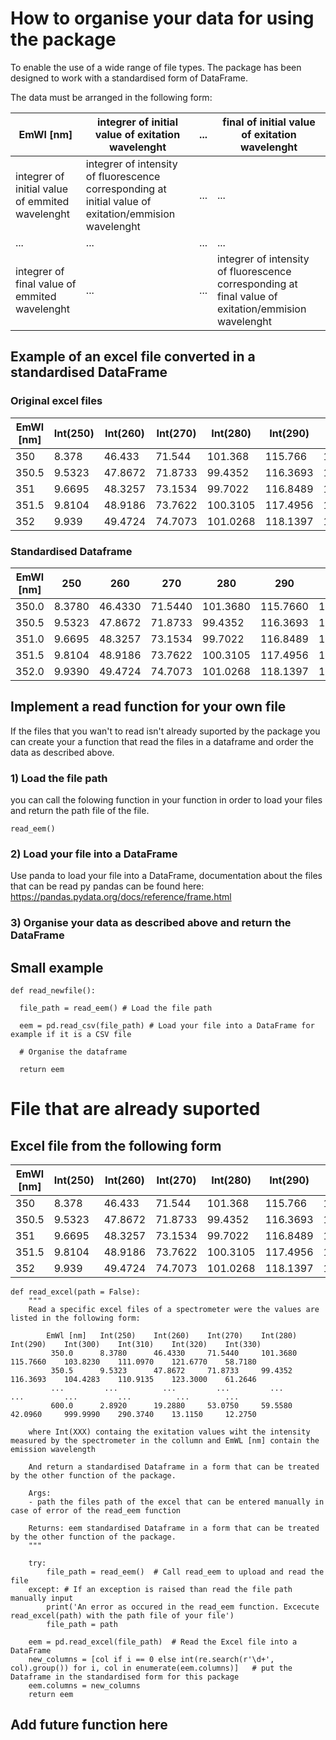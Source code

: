 # How to organise your data for using the package

To enable the use of a wide range of file types. The package has been designed to work with a standardised form of DataFrame.

The data must be arranged in the following form:

| EmWl [nm]                                         | integrer of initial value of exitation wavelenght               | ... | final of initial value of exitation wavelenght               |
| -------------------------------------------------- | -------------------------------------------------------------- | --- | -------------------------------------------------------------- |
| integrer of initial value of emmited wavelenght    | integrer of intensity of fluorescence corresponding at initial value of exitation/emmision wavelenght                  | ... | ...                                                            |
| ...                                                | ...                                                            | ... | ...                                                            |
| integrer of final value of emmited wavelenght      | ...                                                            | ... | integrer of intensity of fluorescence corresponding at final value of exitation/emmision wavelenght                    |



## Example of an excel file converted in a standardised DataFrame
### Original excel files 
| EmWl [nm] | Int(250) | Int(260) | Int(270) | Int(280) | Int(290) | Int(300) |
| --------- | -------- | -------- | -------- | -------- | -------- | -------- |
| 350       | 8.378    | 46.433   | 71.544   | 101.368  | 115.766  | 103.823  |
| 350.5     | 9.5323   | 47.8672  | 71.8733  | 99.4352  | 116.3693 | 104.4283 |
| 351       | 9.6695   | 48.3257  | 73.1534  | 99.7022  | 116.8489 | 105.4132 |
| 351.5     | 9.8104   | 48.9186  | 73.7622  | 100.3105 | 117.4956 | 106.5844 |
| 352       | 9.939    | 49.4724  | 74.7073  | 101.0268 | 118.1397 | 107.7044 |

### Standardised Dataframe
| EmWl [nm] | 250     | 260     | 270     | 280     | 290     | 300     |
| --------- | ------- | ------- | ------- | ------- | ------- | ------- |
| 350.0     | 8.3780  | 46.4330 | 71.5440 | 101.3680| 115.7660| 103.8230|
| 350.5     | 9.5323  | 47.8672 | 71.8733 | 99.4352 | 116.3693| 104.4283|
| 351.0     | 9.6695  | 48.3257 | 73.1534 | 99.7022 | 116.8489| 105.4132|
| 351.5     | 9.8104  | 48.9186 | 73.7622 | 100.3105| 117.4956| 106.5844|
| 352.0     | 9.9390  | 49.4724 | 74.7073 | 101.0268| 118.1397| 107.7044|

## Implement a read function for your own file
If the files that you wan't to read isn't already suported by the package you can create your a function that read the files in a dataframe and order the data as described above.
### 1) Load the file path
you can call the folowing function in your function in order to load your files and return the path file of the file. 
```
read_eem()
```
### 2) Load your file into a DataFrame
Use panda to load your file into a DataFrame, documentation about the files that can be read py pandas can be found here: https://pandas.pydata.org/docs/reference/frame.html

### 3) Organise your data as described above and return the DataFrame

## Small example
```
def read_newfile():

  file_path = read_eem() # Load the file path

  eem = pd.read_csv(file_path) # Load your file into a DataFrame for example if it is a CSV file

  # Organise the dataframe

  return eem
```

# File that are already suported

## Excel file from the following form 

| EmWl [nm] | Int(250) | Int(260) | Int(270) | Int(280) | Int(290) | Int(300) |
| --------- | -------- | -------- | -------- | -------- | -------- | -------- |
| 350       | 8.378    | 46.433   | 71.544   | 101.368  | 115.766  | 103.823  |
| 350.5     | 9.5323   | 47.8672  | 71.8733  | 99.4352  | 116.3693 | 104.4283 |
| 351       | 9.6695   | 48.3257  | 73.1534  | 99.7022  | 116.8489 | 105.4132 |
| 351.5     | 9.8104   | 48.9186  | 73.7622  | 100.3105 | 117.4956 | 106.5844 |
| 352       | 9.939    | 49.4724  | 74.7073  | 101.0268 | 118.1397 | 107.7044 |

```
def read_excel(path = False):
    """
    Read a specific excel files of a spectrometer were the values are listed in the following form:

    	EmWl [nm]	Int(250)	Int(260)	Int(270)	Int(280)	Int(290)	Int(300)	Int(310)	Int(320)	Int(330)
         350.0  	8.3780	    46.4330	    71.5440	    101.3680	115.7660	103.8230	111.0970	121.6770	58.7180	
         350.5	    9.5323	    47.8672    	71.8733	    99.4352	    116.3693	104.4283	110.9135	123.3000	61.2646
         ...	     ...	      ...	      ...         ...	      ...	      ...	      ...	       ...	      ...
         600.0	    2.8920	    19.2880	    53.0750	    59.5580	    42.0960    	999.9990	290.3740	13.1150	    12.2750

    where Int(XXX) containg the exitation values wiht the intensity measured by the spectrometer in the collumn and EmWL [nm] contain the emission wavelength

    And return a standardised Dataframe in a form that can be treated by the other function of the package.

    Args:
    - path the files path of the excel that can be entered manually in case of error of the read_eem function
    
    Returns: eem standardised Dataframe in a form that can be treated by the other function of the package.
    """
    
    try:
        file_path = read_eem()  # Call read_eem to upload and read the file
    except: # If an exception is raised than read the file path manually input 
        print('An error as occured in the read_eem function. Excecute read_excel(path) with the path file of your file')
        file_path = path
        
    eem = pd.read_excel(file_path)  # Read the Excel file into a DataFrame
    new_columns = [col if i == 0 else int(re.search(r'\d+', col).group()) for i, col in enumerate(eem.columns)]   # put the Dataframe in the standardised form for this package
    eem.columns = new_columns  
    return eem

```

## Add future function here
